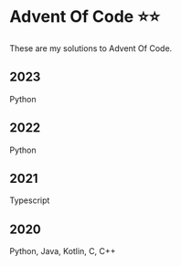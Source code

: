 # Advent Of Code ⭐⭐

These are my solutions to Advent Of Code.

## 2023

Python

## 2022

Python

## 2021

Typescript

## 2020

Python, Java, Kotlin, C, C++